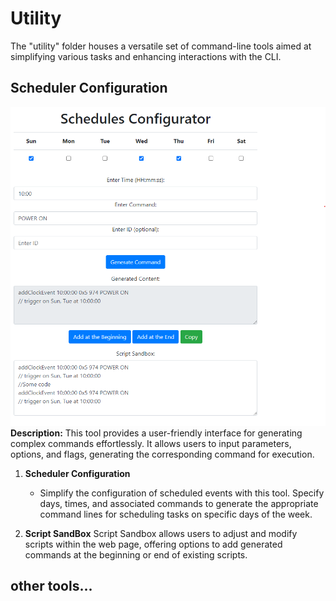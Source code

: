 # Utility

The "utility" folder houses a versatile set of command-line tools aimed at simplifying various tasks and enhancing interactions with the CLI.

## Scheduler Configuration
 ![schedule_tool_V2.png](./img/schedule_tool_V2.png)
 **Description:** This tool provides a user-friendly interface for generating complex commands effortlessly. It allows users to input parameters, options, and flags, generating the corresponding command for execution.

1. **Scheduler Configuration**
   - Simplify the configuration of scheduled events with this tool. Specify days, times, and associated commands to generate the appropriate command lines for scheduling tasks on specific days of the week.

2. **Script SandBox** Script Sandbox allows users to adjust and modify scripts within the web page, offering options to add generated commands at the beginning or end of existing scripts.



 ## other tools...


